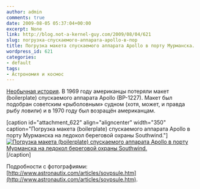 ```yaml
---
author: admin
comments: true
date: 2009-08-05 05:37:04+00:00
excerpt: None
link: http://blog.not-a-kernel-guy.com/2009/08/04/621
slug: погрузка-спускаемого-аппарата-apollo-в-пор
title: Погрузка макета спускаемого аппарата Apollo в порту Мурманска.
wordpress_id: 621
categories:
- default
tags:
- Астрономия и космос
---
```


[Необычная история](http://www.astronautix.com/articles/sovpsule.htm). В 1969 году американцы потеряли макет (boilerplate) спускаемого аппарата Apollo (BP-1227). Макет был подобран советским «рыболовным» судном (хотя, может, и правда рыбу ловили) и в 1970 году был возращён американцам.

[caption id="attachment_622" align="aligncenter" width="350" caption="Погрузка макета (boilerplate) спускаемого аппарата Apollo в порту Мурманска на ледокол береговой охраны Southwind."][![Погрузка макета (boilerplate) спускаемого аппарата Apollo в порту Мурманска на ледокол береговой охраны Southwind.](http://blog.not-a-kernel-guy.com/wp-content/uploads/2009/08/10apomurbp.jpg)](http://blog.not-a-kernel-guy.com/wp-content/uploads/2009/08/10apomurbp.jpg)[/caption]

Подробности с фотографиями: [http://www.astronautix.com/articles/sovpsule.htm](http://www.astronautix.com/articles/sovpsule.htm).

